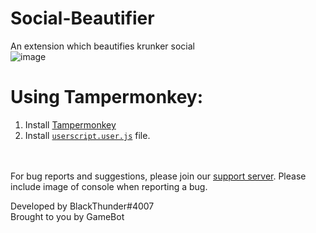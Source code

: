 # Social-Beautifier
An extension which beautifies krunker social</br>
![image](https://user-images.githubusercontent.com/76865811/116400877-ff093200-a843-11eb-8c8e-3804cc1687f8.png)

# Using Tampermonkey:
1. Install [Tampermonkey](https://www.tampermonkey.net/)
2. Install [`userscript.user.js`](https://raw.githubusercontent.com/Gamebot-site/Social-Beautifier/main/userscript.user.js) file.

</br></br>
For bug reports and suggestions, please join our [support server](https://discord.gg/gamebot). Please include image of console when reporting a bug.

Developed by BlackThunder#4007</br>
Brought to you by GameBot

